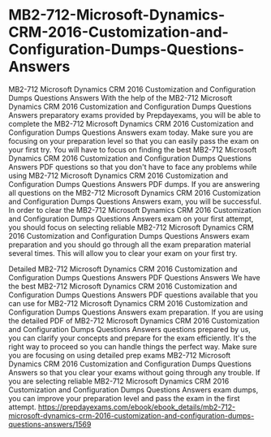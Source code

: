 # MB2-712-Microsoft-Dynamics-CRM-2016-Customization-and-Configuration-Dumps-Questions-Answers
MB2-712 Microsoft Dynamics CRM 2016 Customization and Configuration Dumps Questions Answers
With the help of the MB2-712 Microsoft Dynamics CRM 2016 Customization and Configuration Dumps Questions Answers preparatory exams provided by Prepdayexams, you will be able to complete the MB2-712 Microsoft Dynamics CRM 2016 Customization and Configuration Dumps Questions Answers exam today. Make sure you are focusing on your preparation level so that you can easily pass the exam on your first try. You will have to focus on finding the best MB2-712 Microsoft Dynamics CRM 2016 Customization and Configuration Dumps Questions Answers PDF questions so that you don't have to face any problems while using MB2-712 Microsoft Dynamics CRM 2016 Customization and Configuration Dumps Questions Answers PDF dumps. If you are answering all questions on the MB2-712 Microsoft Dynamics CRM 2016 Customization and Configuration Dumps Questions Answers exam, you will be successful. In order to clear the MB2-712 Microsoft Dynamics CRM 2016 Customization and Configuration Dumps Questions Answers exam on your first attempt, you should focus on selecting reliable MB2-712 Microsoft Dynamics CRM 2016 Customization and Configuration Dumps Questions Answers exam preparation and you should go through all the exam preparation material several times. This will allow you to clear your exam on your first try.

Detailed MB2-712 Microsoft Dynamics CRM 2016 Customization and Configuration Dumps Questions Answers PDF Questions Answers
We have the best MB2-712 Microsoft Dynamics CRM 2016 Customization and Configuration Dumps Questions Answers PDF questions available that you can use for MB2-712 Microsoft Dynamics CRM 2016 Customization and Configuration Dumps Questions Answers exam preparation. If you are using the detailed PDF of MB2-712 Microsoft Dynamics CRM 2016 Customization and Configuration Dumps Questions Answers questions prepared by us, you can clarify your concepts and prepare for the exam efficiently. It's the right way to proceed so you can handle things the perfect way. Make sure you are focusing on using detailed prep exams MB2-712 Microsoft Dynamics CRM 2016 Customization and Configuration Dumps Questions Answers so that you clear your exams without going through any trouble. If you are selecting reliable MB2-712 Microsoft Dynamics CRM 2016 Customization and Configuration Dumps Questions Answers exam dumps, you can improve your preparation level and pass the exam in the first attempt.
https://prepdayexams.com/ebook/ebook_details/mb2-712-microsoft-dynamics-crm-2016-customization-and-configuration-dumps-questions-answers/1569
